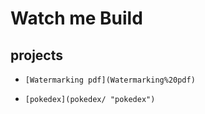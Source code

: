 # Watch me Build

## projects
*     [Watermarking pdf](Watermarking%20pdf)
*     [pokedex](pokedex/ "pokedex")
